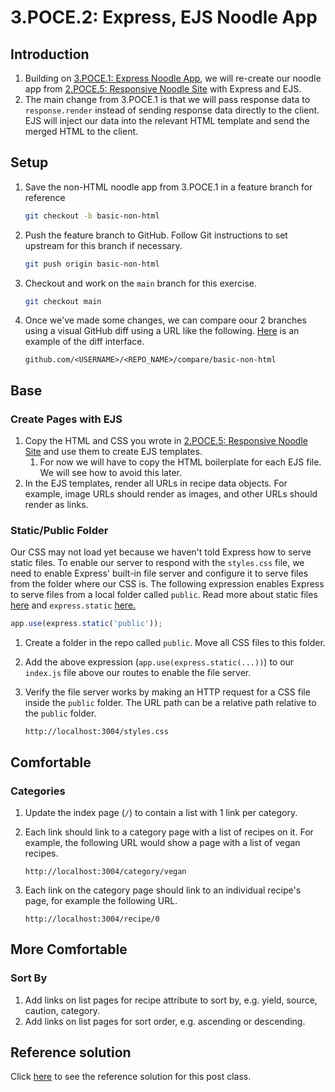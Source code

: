 # 3.POCE.2: Express, EJS Noodle App

## Introduction

1. Building on [3.POCE.1: Express Noodle App](../../../Module2/day2/postclass/3.poce.1-express-noodle-app.md), we will re-create our noodle app from [2.POCE.5: Responsive Noodle Site](../../../Module2/2-backend-basics/2.poce-post-class-exercises/2.poce.5-responsive-noodle-site.md) with Express and EJS.
2. The main change from 3.POCE.1 is that we will pass response data to `response.render` instead of sending response data directly to the client. EJS will inject our data into the relevant HTML template and send the merged HTML to the client.

## Setup

1.  Save the non-HTML noodle app from 3.POCE.1 in a feature branch for reference

    ```bash
    git checkout -b basic-non-html
    ```
2.  Push the feature branch to GitHub. Follow Git instructions to set upstream for this branch if necessary.

    ```bash
    git push origin basic-non-html
    ```
3.  Checkout and work on the `main` branch for this exercise.

    ```bash
    git checkout main
    ```
4.  Once we've made some changes, we can compare oour 2 branches using a visual GitHub diff using a URL like the following. [Here](https://github.com/rocketacademy/noodles-express-bootcamp/compare/example) is an example of the diff interface.

    ```
    github.com/<USERNAME>/<REPO_NAME>/compare/basic-non-html
    ```

## Base

### Create Pages with EJS

1. Copy the HTML and CSS you wrote in [2.POCE.5: Responsive Noodle Site](../../../Module2/2-backend-basics/2.poce-post-class-exercises/2.poce.5-responsive-noodle-site.md) and use them to create EJS templates.
   1. For now we will have to copy the HTML boilerplate for each EJS file. We will see how to avoid this later.
2. In the EJS templates, render all URLs in recipe data objects. For example, image URLs should render as images, and other URLs should render as links.

### Static/Public Folder

Our CSS may not load yet because we haven't told Express how to serve static files. To enable our server to respond with the `styles.css` file, we need to enable Express' built-in file server and configure it to serve files from the folder where our CSS is. The following expression enables Express to serve files from a local folder called `public`. Read more about static files[ here](https://expressjs.com/en/starter/static-files.html) and `express.static` [here.](https://expressjs.com/en/4x/api.html#express.static)

```javascript
app.use(express.static('public'));
```

1. Create a folder in the repo called `public`. Move all CSS files to this folder.
2. Add the above expression (`app.use(express.static(...))`) to our `index.js` file above our routes to enable the file server.
3.  Verify the file server works by making an HTTP request for a CSS file inside the `public` folder. The URL path can be a relative path relative to the `public` folder.

    ```
    http://localhost:3004/styles.css
    ```

## Comfortable

### Categories

1. Update the index page (`/`) to contain a list with 1 link per category.
2.  Each link should link to a category page with a list of recipes on it. For example, the following URL would show a page with a list of vegan recipes.

    ```
    http://localhost:3004/category/vegan
    ```
3.  Each link on the category page should link to an individual recipe's page, for example the following URL.

    ```
    http://localhost:3004/recipe/0
    ```

## More Comfortable

### Sort By

1. Add links on list pages for recipe attribute to sort by, e.g. yield, source, caution, category.
2. Add links on list pages for sort order, e.g. ascending or descending.

## Reference solution

Click [here](https://github.com/rocketacademy/noodles-express-bootcamp/tree/solution-ejs) to see the reference solution for this post class.
